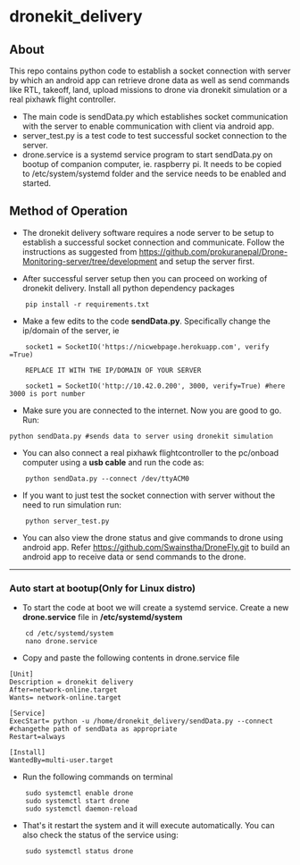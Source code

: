 # dronekit_delivery
## About
This repo contains python code to establish a socket connection with server by which an android app can retrieve drone data as well as send commands like RTL, takeoff, land, upload missions to drone via dronekit simulation or a real pixhawk flight controller.

* The main code is sendData.py which establishes socket communication with the server to enable communication with client via android app.
* server_test.py is a test code to test successful socket connection to the server.
* drone.service is a systemd service program to start sendData.py on bootup of companion computer, ie. raspberry pi. It needs to be copied to /etc/system/systemd folder and the service needs to be  enabled and started.


## Method of Operation
* The dronekit delivery software requires a node server to be setup to establish a successful socket connection and communicate. Follow the instructions as suggested from <a> https://github.com/prokuranepal/Drone-Monitoring-server/tree/development </a> and setup the server first. 

* After successful server setup then you can proceed on working of dronekit delivery. Install all python dependency packages
```
    pip install -r requirements.txt

```
* Make a few edits to the code <b>sendData.py</b>. Specifically change the ip/domain of the server, ie    
```
    socket1 = SocketIO('https://nicwebpage.herokuapp.com', verify =True)

    REPLACE IT WITH THE IP/DOMAIN OF YOUR SERVER

    socket1 = SocketIO('http://10.42.0.200', 3000, verify=True) #here 3000 is port number 
```

* Make sure you are connected to the internet. Now you are good to go. Run:
```
python sendData.py #sends data to server using dronekit simulation
```
* You can also connect a real pixhawk flightcontroller to the pc/onboad computer using a <b>usb cable</b> and run the code as:
```
    python sendData.py --connect /dev/ttyACM0
```

* If you want to just test the socket connection with server without the need to run simulation run:
``` 
    python server_test.py
```
* You can also view the drone status and give commands to drone using android app. Refer 
<a> https://github.com/Swainstha/DroneFly.git </a> to build an android app to receive data or send commands to the drone.

---

### Auto start at bootup(Only for Linux distro)
* To start the code at boot we will create a systemd service. Create a new <b>drone.service</b> file in <b>/etc/systemd/system</b>
```
    cd /etc/systemd/system 
    nano drone.service
```
* Copy and paste the following contents in drone.service file
```
[Unit]
Description = dronekit delivery
After=network-online.target
Wants= network-online.target

[Service]
ExecStart= python -u /home/dronekit_delivery/sendData.py --connect #changethe path of sendData as appropriate
Restart=always

[Install]
WantedBy=multi-user.target
```
* Run the following commands on terminal
```    
    sudo systemctl enable drone
    sudo systemctl start drone
    sudo systemctl daemon-reload
```
* That's it restart the system and it will execute automatically. You can also check the status of the service using:
```
    sudo systemctl status drone
```





